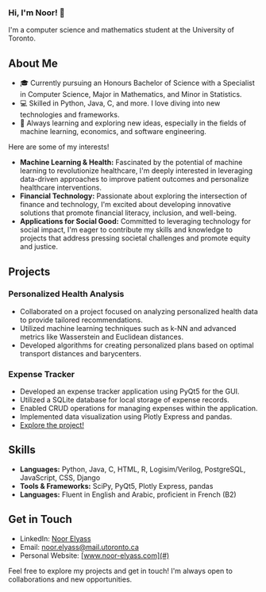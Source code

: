 ### Hi, I'm Noor! 👋

I'm a computer science and mathematics student at the University of Toronto.

## About Me

- 🎓 Currently pursuing an Honours Bachelor of Science with a Specialist in Computer Science, Major in Mathematics, and Minor in Statistics.
- 💻 Skilled in Python, Java, C, and more. I love diving into new technologies and frameworks.
- 🌱 Always learning and exploring new ideas, especially in the fields of machine learning, economics, and software engineering.

Here are some of my interests!

- **Machine Learning & Health:** Fascinated by the potential of machine learning to revolutionize healthcare, I'm deeply interested in leveraging data-driven approaches to improve patient outcomes and personalize healthcare interventions.
- **Financial Technology:** Passionate about exploring the intersection of finance and technology, I'm excited about developing innovative solutions that promote financial literacy, inclusion, and well-being.
- **Applications for Social Good:** Committed to leveraging technology for social impact, I'm eager to contribute my skills and knowledge to projects that address pressing societal challenges and promote equity and justice.


## Projects

### Personalized Health Analysis
- Collaborated on a project focused on analyzing personalized health data to provide tailored recommendations.
- Utilized machine learning techniques such as k-NN and advanced metrics like Wasserstein and Euclidean distances.
- Developed algorithms for creating personalized plans based on optimal transport distances and barycenters.

### Expense Tracker
- Developed an expense tracker application using PyQt5 for the GUI.
- Utilized a SQLite database for local storage of expense records.
- Enabled CRUD operations for managing expenses within the application.
- Implemented data visualization using Plotly Express and pandas.
- [Explore the project!](#)

## Skills

- **Languages:** Python, Java, C, HTML, R, Logisim/Verilog, PostgreSQL, JavaScript, CSS, Django
- **Tools & Frameworks:** SciPy, PyQt5, Plotly Express, pandas
- **Languages:** Fluent in English and Arabic, proficient in French (B2)

## Get in Touch

- LinkedIn: [Noor Elyass](www.linkedin.com/in/noorelyass)
- Email: [noor.elyass@mail.utoronto.ca](mailto:noor.elyass@mail.utoronto.ca)
- Personal Website: [www.noor-elyass.com](#)

Feel free to explore my projects and get in touch! I'm always open to collaborations and new opportunities.

